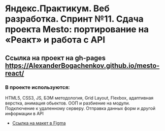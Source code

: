 # Яндекс.Практикум. Веб разработка. Спринт №11. Сдача проекта Mesto: портирование на «Реакт» и работа с API

## Ссылка на проект на gh-pages https://AlexanderBogachenkov.github.io/mesto-react/

### В проекте используются:

HTML5, CSS3, JS, БЭМ методология, Grid Layout, Flexbox, адаптивная верстка, анимация обьектов. ООП и разбиение на модули. Подключение к удаленному серверу. Отправка данных форм и другой информации в API

- [Ссылка на макет в Figma](https://www.figma.com/file/kRVLKwYG3d1HGLvh7JFWRT/JavaScript.-Sprint-6?node-id=0%3A1)
